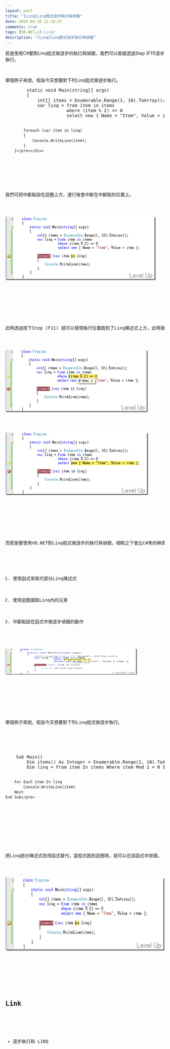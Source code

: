 ```yaml
---
layout: post
title: "[Linq]Linq程式逐步執行與偵錯"
date: 2010-04-18 12:18:57
comments: true
tags: [VB.NET,C#,Linq]
description: "[Linq]Linq程式逐步執行與偵錯"
---
```

<p>若是使用C#要對Linq程式做逐步的執行與偵錯，我們可以直接透過Step (F11)逐步執行。</p>  <p> </p>  <p>舉個例子來說，假設今天想要對下列Linq程式做逐步執行。</p>  <div class="wlWriterSmartContent" id="scid:812469c5-0cb0-4c63-8c15-c81123a09de7:ff579ee9-d555-48a5-aacb-6354adb7a56a" style="padding-right: 0px; display: inline; padding-left: 0px; float: none; padding-bottom: 0px; margin: 0px; padding-top: 0px"><pre name="code" class="c#">        static void Main(string[] args)
        {
            int[] items = Enumerable.Range(1, 10).ToArray();
            var linq = from item in items
                       where (item % 2) == 0
                       select new { Name = "Item", Value = item };

            foreach (var item in linq)
            {
                Console.WriteLine(item);
            }
        }</pre></div>

<p> </p>

<p>我們可把中斷點設在迴圈上方，運行後會中斷在中斷點的位置上。</p>

<p><img style="border-right: 0px; border-top: 0px; border-left: 0px; border-bottom: 0px" height="201" alt="image" src="\images\posts\14659\image_thumb_3.png" width="476" border="0" /></p>

<p> </p>

<p>此時透過按下Step (F11) 就可以發現執行位置跑到了Linq陳述式上方，此時我們就可以透過Visual Studio監看到Linq陳述式的值了。</p>

<p><img style="border-right: 0px; border-top: 0px; border-left: 0px; border-bottom: 0px" height="197" alt="image" src="\images\posts\14659\image_thumb.png" width="451" border="0" /> </p>

<p><img style="border-right: 0px; border-top: 0px; border-left: 0px; border-bottom: 0px" height="198" alt="image" src="\images\posts\14659\image_thumb_1.png" width="452" border="0" /> </p>

<p> </p>

<p>而若是要使用VB.NET對Linq程式做逐步的執行與偵錯，相較之下會比C#來的麻煩。主要可分為三個步驟：</p>

<ol>
  <li>使用函式來取代部分Linq陳述式 </li>

  <li>使用迴圈讀取Linq內的元素 </li>

  <li>中斷點設在函式中做逐步偵錯的動作 </li>
</ol>

<p><img title="image" style="border-top-width: 0px; display: inline; border-left-width: 0px; border-bottom-width: 0px; border-right-width: 0px" height="82" alt="image" src="\images\posts\14659\image_thumb.png" width="417" border="0" />  </p>

<p> </p>

<p>舉個例子來說，假設今天想要對下列Linq程式做逐步執行。</p>

<div class="wlWriterSmartContent" id="scid:812469c5-0cb0-4c63-8c15-c81123a09de7:fef013ef-24ea-4fb6-9abd-f128ee46ba72" style="padding-right: 0px; display: inline; padding-left: 0px; float: none; padding-bottom: 0px; margin: 0px; padding-top: 0px">
  <pre class="vb" name="code">    Sub Main()
        Dim items() As Integer = Enumerable.Range(1, 10).ToArray
        Dim linq = From item In items Where item Mod 2 = 0 Select New With {.Name = "Item", .Value = item}

        For Each item In linq
            Console.WriteLine(item)
        Next
    End Sub</pre>
</div>

<p> </p>

<p>把Linq部分陳述式改用函式替代，當程式跑到迴圈時，就可以在該函式中除錯。</p>

<p><img title="image" style="border-top-width: 0px; display: inline; border-left-width: 0px; border-bottom-width: 0px; border-right-width: 0px" height="231" alt="image" src="\images\posts\14659\image_thumb_3.png" width="522" border="0" /> </p>

<p> </p>

<h2>Link</h2>

<ul>
  <li>逐步執行和 LINQ </li>
</ul>